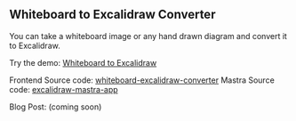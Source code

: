 ## Whiteboard to Excalidraw Converter

You can take a whiteboard image or any hand drawn diagram and convert it to Excalidraw.

Try the demo: [Whiteboard to Excalidraw](https://image2excalidraw.netlify.app/)

Frontend Source code: [whiteboard-excalidraw-converter](https://github.com/smthomas/whiteboard-excalidraw-converter)
Mastra Source code: [excalidraw-mastra-app](https://github.com/mastra-ai/excalidraw-mastra-app)

Blog Post: (coming soon)
